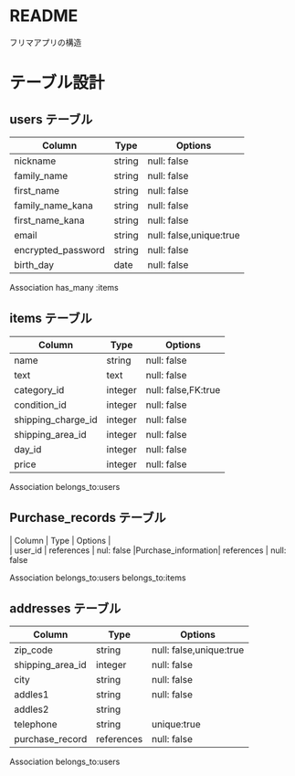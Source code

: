 # README
フリマアプリの構造
# テーブル設計

## users テーブル

| Column             | Type   | Options     |
| ------------------ | ------ | ----------- |
| nickname           | string | null: false |
| family_name        | string | null: false |
| first_name         | string | null: false |
| family_name_kana   | string | null: false |
| first_name_kana    | string | null: false |
| email              | string | null: false,unique:true |
| encrypted_password | string | null: false |
| birth_day          | date   | null: false |

Association
has_many :items

## items テーブル

| Column | Type   | Options     |
| ------ | ------ | ----------- |
| name                  | string    | null: false |
| text                  | text      | null: false |
| category_id           | integer   | null: false,FK:true |
| condition_id          | integer   | null: false |
| shipping_charge_id    | integer   | null: false |
| shipping_area_id      | integer   | null: false |
| day_id                | integer   | null: false |
| price                 | integer   | null: false |

Association
belongs_to:users

## Purchase_records テーブル
| Column             | Type   | Options     |  
| user_id            | references | nul: false
|Purchase_information| references | null: false

Association
belongs_to:users
belongs_to:items
## addresses テーブル
| Column             | Type   | Options     |
| ------------------ | ------ | ----------- |
| zip_code           | string | null: false,unique:true |
| shipping_area_id   | integer| null: false | 
| city               | string | null: false |
| addles1            | string | null: false |
| addles2            | string | 
| telephone          | string | unique:true |
| purchase_record    | references | null: false |

Association
belongs_to:users